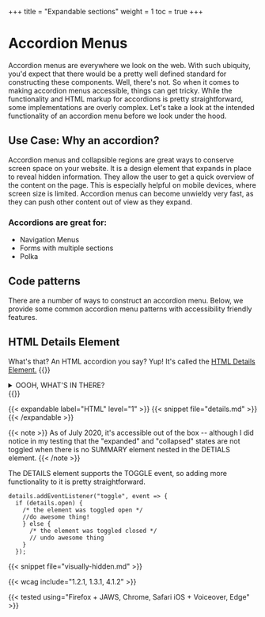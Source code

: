 +++
title = "Expandable sections"
weight = 1
toc = true
+++

# Accordion Menus
Accordion menus are everywhere we look on the web. With such ubiquity, you'd expect that there would be a pretty well defined standard for constructing these components. Well, there's not. So when it comes to making accordion menus accessible, things can get tricky. While the functionality and HTML markup for accordions is pretty straightforward, some implementations are overly complex. Let's take a look at the intended functionality of an accordion menu before we look under the hood.

## Use Case: Why an accordion?

Accordion menus and collapsible regions are great ways to conserve screen space on your website. It is a design element that expands in place to reveal hidden information. They allow the user to get a quick overview of the content on the page. This is especially helpful on mobile devices, where screen size is limited. Accordion menus can become unwieldy very fast, as they can push other content out of view as they expand.

### Accordions are great for:
 - Navigation Menus
 - Forms with multiple sections
 - Polka


## Code patterns

There are a number of ways to construct an accordion menu. Below, we provide some common accordion menu patterns with accessibility friendly features.

## HTML Details Element

What's that? An HTML accordion you say? Yup! It's called the <a href="https://developer.mozilla.org/en-US/docs/Web/HTML/Element/details">HTML Details Element.</a>
{{<demo caption="Basic HTML Details Element">}}
<details>
  <summary>OOOH, WHAT'S IN THERE?</summary>
  <p>IT'S A PUPPY!</p>
  <img src="https://kerseyi.github.io/cupper-2/static/images" alt="dog sits in burning house drinking coffee saying, this is fine"/>
</details>
{{</demo>}}

{{< expandable label="HTML" level="1" >}}
{{< snippet file="details.md" >}}
{{< /expandable >}}

{{< note >}}
As of July 2020, it's accessible out of the box -- although I did notice in my testing that the "expanded" and "collapsed" states are not toggled when there is no SUMMARY element nested in the DETIALS element.
{{< /note >}}

The DETAILS element supports the TOGGLE event, so adding more functionality to it is pretty straightforward.

```JS
details.addEventListener("toggle", event => {
  if (details.open) {
    /* the element was toggled open */
    //do awesome thing!
    } else {
      /* the element was toggled closed */
      // undo awesome thing
    }
  });
```

{{< snippet file="visually-hidden.md" >}}

{{< wcag include="1.2.1, 1.3.1, 4.1.2" >}}

{{< tested using="Firefox + JAWS, Chrome, Safari iOS + Voiceover, Edge" >}}



